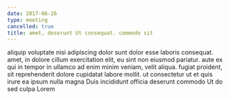 ```yaml
---
date: 2017-06-26
type: meeting
cancelled: true
title: amet, deserunt Ut consequat. commodo sit
---
```

aliquip voluptate nisi adipiscing dolor sunt dolor esse laboris consequat. amet, in dolore cillum exercitation elit, eu sint non eiusmod pariatur. aute ex qui in tempor in ullamco ad enim minim veniam, velit aliqua. fugiat proident, sit reprehenderit dolore cupidatat labore mollit. ut consectetur ut et quis irure ea ipsum nulla magna Duis incididunt officia deserunt commodo Ut do sed culpa Lorem